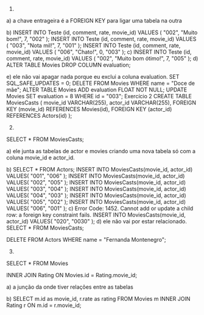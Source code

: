 1)
a) a chave entrageira é a FOREIGN KEY para ligar uma tabela na outra

b)
INSERT INTO Teste (id, comment, rate, movie_id) 
VALUES (
	"002",
    "Muito bom!",
    7,
	"002"
);
INSERT INTO Teste (id, comment, rate, movie_id) 
VALUES (
	"003",
    "Nota mil!",
    7,
	"001"
);
INSERT INTO Teste (id, comment, rate, movie_id) 
VALUES (
	"006",
    "Chato!",
    0,
	"003"
);
c)
INSERT INTO Teste (id, comment, rate, movie_id) 
VALUES (
	"002",
    "Muito bom ótimo!",
    7,
	"005"
);
d)
ALTER TABLE Movies DROP COLUMN evaluation;

e) 
ele não vai apagar nada porque eu exclui a coluna evaluation.
SET SQL_SAFE_UPDATES = 0;
DELETE FROM Movies WHERE name = "Doce de mãe";
ALTER TABLE Movies ADD evaluation FLOAT NOT NULL;
UPDATE Movies SET evaluation = 8 WHERE id = "003";
Exercício 2
CREATE TABLE MoviesCasts (
		movie_id VARCHAR(255),
		actor_id VARCHAR(255),
    FOREIGN KEY (movie_id) REFERENCES Movies(id),
    FOREIGN KEY (actor_id) REFERENCES Actors(id)
);

2)
SELECT * FROM MoviesCasts;

a)
 ele junta as tabelas de actor e movies criando uma nova tabela só com a coluna movie_id e actor_id.

b)
SELECT * FROM Actors;
INSERT INTO MoviesCasts(movie_id, actor_id)
VALUES(
	"001",
    "006"
);
INSERT INTO MoviesCasts(movie_id, actor_id)
VALUES(
	"002",
    "005"
);
INSERT INTO MoviesCasts(movie_id, actor_id)
VALUES(
	"003",
    "004"
);
INSERT INTO MoviesCasts(movie_id, actor_id)
VALUES(
	"004",
    "003"
);
INSERT INTO MoviesCasts(movie_id, actor_id)
VALUES(
	"005",
    "002"
);
INSERT INTO MoviesCasts(movie_id, actor_id)
VALUES(
	"006",
    "001"
);
c) Error Code: 1452. Cannot add or update a child row: a foreign key constraint fails.
INSERT INTO MoviesCasts(movie_id, actor_id)
VALUES(
	"020",
    "0030"
);
d) ele não vai por estar relacionado.
SELECT * FROM MoviesCasts;

DELETE FROM Actors WHERE name = "Fernanda Montenegro";

3)

SELECT * FROM Movies 

INNER JOIN Rating ON Movies.id = Rating.movie_id;

a) a junção da onde tiver relações entre as tabelas

b)
SELECT m.id as movie_id, r.rate as rating FROM Movies m
INNER JOIN Rating r ON m.id = r.movie_id;